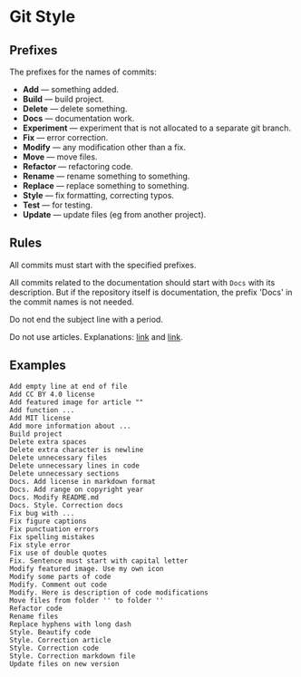 # Git Style

## Prefixes

The prefixes for the names of commits:

- **Add** — something added.
- **Build** — build project.
- **Delete** — delete something.
- **Docs** — documentation work.
- **Experiment** — experiment that is not allocated to a separate git branch.
- **Fix** — error correction.
- **Modify** — any modification other than a fix.
- **Move** — move files.
- **Refactor** — refactoring code.
- **Rename** — rename something to something.
- **Replace** — replace something to something.
- **Style** — fix formatting, correcting typos.
- **Test** — for testing.
- **Update** — update files (eg from another project).

## Rules

All commits must start with the specified prefixes.

All commits related to the documentation should start with `Docs` with its description. But if the repository itself is documentation, the prefix 'Docs' in the commit names is not needed.

Do not end the subject line with a period.

Do not use articles. Explanations: [link](https://www.reddit.com/r/git/comments/7gjhpd/using_an_article_in_a_commit_message/) and [link](https://english.stackexchange.com/questions/38759/dropping-articles-in-the-title-of-an-article-or-a-section-or-in-the-caption-o).

## Examples

```text
Add empty line at end of file
Add CC BY 4.0 license
Add featured image for article ""
Add function ...
Add MIT license
Add more information about ...
Build project
Delete extra spaces
Delete extra character is newline
Delete unnecessary files
Delete unnecessary lines in code
Delete unnecessary sections
Docs. Add license in markdown format
Docs. Add range on copyright year
Docs. Modify README.md
Docs. Style. Correction docs
Fix bug with ...
Fix figure captions
Fix punctuation errors
Fix spelling mistakes
Fix style error
Fix use of double quotes
Fix. Sentence must start with capital letter
Modify featured image. Use my own icon
Modify some parts of code
Modify. Comment out code
Modify. Here is description of code modifications
Move files from folder '' to folder ''
Refactor code
Rename files
Replace hyphens with long dash
Style. Beautify code
Style. Correction article
Style. Correction code
Style. Correction markdown file
Update files on new version
```
